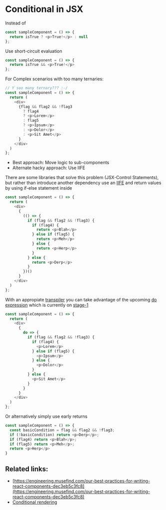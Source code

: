 # Conditional in JSX

Instead of

```javascript
const sampleComponent = () => {
  return isTrue ? <p>True!</p> : null
};
```

Use short-circuit evaluation

```javascript
const sampleComponent = () => {
  return isTrue && <p>True!</p>
};
```

For Complex scenarios with too many ternaries:

```javascript
// Y soo many ternary??? :-/
const sampleComponent = () => {
  return (
    <div>
      {flag && flag2 && !flag3
        ? flag4
        ? <p>Lorem</p>
        : flag5
        ? <p>Ipsum</p>
        : <p>Dolor</p>
        : <p>Sit Amet</p>
      }
    </div>
  )
};
```

* Best approach: Move logic to sub-components
* Alternate hacky approach: Use IIFE

There are some libraries that solve this problem \(JSX-Control Statements\), but rather than introduce another dependency use an [IIFE](http://stackoverflow.com/questions/8228281/what-is-the-function-construct-in-javascript) and return values by using if-else statement inside

```javascript
const sampleComponent = () => {
  return (
    <div>
      {
        (() => {
          if (flag && flag2 && !flag3) {
            if (flag4) {
              return <p>Blah</p>
            } else if (flag5) {
              return <p>Meh</p>
            } else {
              return <p>Herp</p>
            }
          } else {
            return <p>Derp</p>
          }
        })()
      }
    </div>
  )
};
```

With an appropiate [transpiler](https://babeljs.io/docs/plugins/transform-do-expressions/) you can take advantage of the upcoming [do expression](https://github.com/tc39/proposal-do-expressions) which is currently on [stage-1](https://github.com/tc39/proposal-do-expressions)

```javascript
const sampleComponent = () => {
  return (
    <div>
      {
        do => {
          if (flag && flag2 && !flag3) {
            if (flag4) {
              <p>Lorem</p>
            } else if (flag5) {
              <p>Ipsum</p>
            } else {
              <p>Dolor</p>
            }
          } else {
            <p>Sit Amet</p>
          }
        }
      }
    </div>
  )
};
```

Or alternatively simply use early returns

```javascript
const sampleComponent = () => {
  const basicCondition = flag && flag2 && !flag3;
  if (!basicCondition) return <p>Derp</p>;
  if (flag4) return <p>Blah</p>;
  if (flag5) return <p>Meh</p>;
  return <p>Herp</p>
}
```

## Related links:

* [https://engineering.musefind.com/our-best-practices-for-writing-react-components-dec3eb5c3fc8](https://engineering.musefind.com/our-best-practices-for-writing-react-components-dec3eb5c3fc8)
* [Conditional rendering](https://reactjs.org/docs/conditional-rendering.html)

